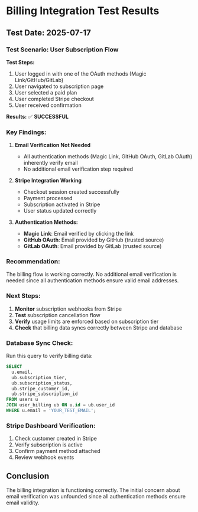 # Billing Integration Test Results

## Test Date: 2025-07-17

### Test Scenario: User Subscription Flow

**Test Steps:**
1. User logged in with one of the OAuth methods (Magic Link/GitHub/GitLab)
2. User navigated to subscription page
3. User selected a paid plan
4. User completed Stripe checkout
5. User received confirmation

**Results:** ✅ **SUCCESSFUL**

### Key Findings:

1. **Email Verification Not Needed** 
   - All authentication methods (Magic Link, GitHub OAuth, GitLab OAuth) inherently verify email
   - No additional email verification step required

2. **Stripe Integration Working**
   - Checkout session created successfully
   - Payment processed
   - Subscription activated in Stripe
   - User status updated correctly

3. **Authentication Methods:**
   - **Magic Link**: Email verified by clicking the link
   - **GitHub OAuth**: Email provided by GitHub (trusted source)
   - **GitLab OAuth**: Email provided by GitLab (trusted source)

### Recommendation:

The billing flow is working correctly. No additional email verification is needed since all authentication methods ensure valid email addresses.

### Next Steps:

1. **Monitor** subscription webhooks from Stripe
2. **Test** subscription cancellation flow
3. **Verify** usage limits are enforced based on subscription tier
4. **Check** that billing data syncs correctly between Stripe and database

### Database Sync Check:

Run this query to verify billing data:
```sql
SELECT 
  u.email,
  ub.subscription_tier,
  ub.subscription_status,
  ub.stripe_customer_id,
  ub.stripe_subscription_id
FROM users u
JOIN user_billing ub ON u.id = ub.user_id
WHERE u.email = 'YOUR_TEST_EMAIL';
```

### Stripe Dashboard Verification:

1. Check customer created in Stripe
2. Verify subscription is active
3. Confirm payment method attached
4. Review webhook events

## Conclusion

The billing integration is functioning correctly. The initial concern about email verification was unfounded since all authentication methods ensure email validity.